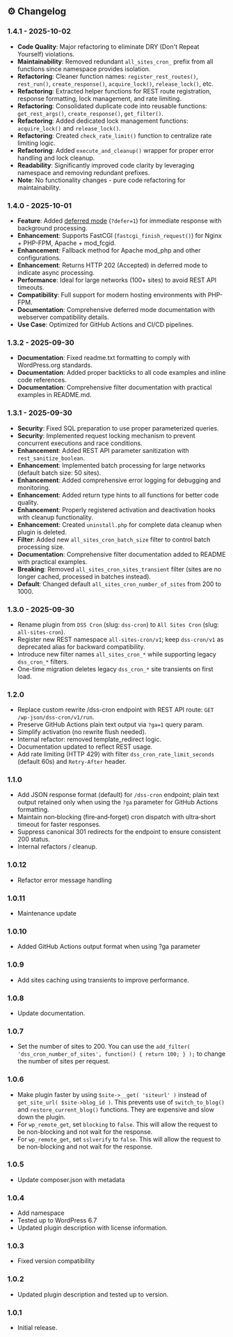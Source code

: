 ## ⚙️ Changelog

### 1.4.1 - 2025-10-02

- **Code Quality**: Major refactoring to eliminate DRY (Don't Repeat Yourself) violations.
- **Maintainability**: Removed redundant `all_sites_cron_` prefix from all functions since namespace provides isolation.
- **Refactoring**: Cleaner function names: `register_rest_routes()`, `rest_run()`, `create_response()`, `acquire_lock()`, `release_lock()`, etc.
- **Refactoring**: Extracted helper functions for REST route registration, response formatting, lock management, and rate limiting.
- **Refactoring**: Consolidated duplicate code into reusable functions: `get_rest_args()`, `create_response()`, `get_filter()`.
- **Refactoring**: Added dedicated lock management functions: `acquire_lock()` and `release_lock()`.
- **Refactoring**: Created `check_rate_limit()` function to centralize rate limiting logic.
- **Refactoring**: Added `execute_and_cleanup()` wrapper for proper error handling and lock cleanup.
- **Readability**: Significantly improved code clarity by leveraging namespace and removing redundant prefixes.
- **Note**: No functionality changes - pure code refactoring for maintainability.

### 1.4.0 - 2025-10-01

- **Feature**: Added [deferred mode](DEFERRED-MODE.md) (`?defer=1`) for immediate response with background processing.
- **Enhancement**: Supports FastCGI (`fastcgi_finish_request()`) for Nginx + PHP-FPM, Apache + mod_fcgid.
- **Enhancement**: Fallback method for Apache mod_php and other configurations.
- **Enhancement**: Returns HTTP 202 (Accepted) in deferred mode to indicate async processing.
- **Performance**: Ideal for large networks (100+ sites) to avoid REST API timeouts.
- **Compatibility**: Full support for modern hosting environments with PHP-FPM.
- **Documentation**: Comprehensive deferred mode documentation with webserver compatibility details.
- **Use Case**: Optimized for GitHub Actions and CI/CD pipelines.

### 1.3.2 - 2025-09-30

- **Documentation**: Fixed readme.txt formatting to comply with WordPress.org standards.
- **Documentation**: Added proper backticks to all code examples and inline code references.
- **Documentation**: Comprehensive filter documentation with practical examples in README.md.

### 1.3.1 - 2025-09-30

- **Security**: Fixed SQL preparation to use proper parameterized queries.
- **Security**: Implemented request locking mechanism to prevent concurrent executions and race conditions.
- **Enhancement**: Added REST API parameter sanitization with `rest_sanitize_boolean`.
- **Enhancement**: Implemented batch processing for large networks (default batch size: 50 sites).
- **Enhancement**: Added comprehensive error logging for debugging and monitoring.
- **Enhancement**: Added return type hints to all functions for better code quality.
- **Enhancement**: Properly registered activation and deactivation hooks with cleanup functionality.
- **Enhancement**: Created `uninstall.php` for complete data cleanup when plugin is deleted.
- **Filter**: Added new `all_sites_cron_batch_size` filter to control batch processing size.
- **Documentation**: Comprehensive filter documentation added to README with practical examples.
- **Breaking**: Removed `all_sites_cron_sites_transient` filter (sites are no longer cached, processed in batches instead).
- **Default**: Changed default `all_sites_cron_number_of_sites` from 200 to 1000.

### 1.3.0 - 2025-09-30

- Rename plugin from `DSS Cron` (slug: `dss-cron`) to `All Sites Cron` (slug: `all-sites-cron`).
- Register new REST namespace `all-sites-cron/v1`; keep `dss-cron/v1` as deprecated alias for backward compatibility.
- Introduce new filter names `all_sites_cron_*` while supporting legacy `dss_cron_*` filters.
- One-time migration deletes legacy `dss_cron_*` site transients on first load.

### 1.2.0

- Replace custom rewrite /dss-cron endpoint with REST API route: `GET /wp-json/dss-cron/v1/run`.
- Preserve GitHub Actions plain text output via `?ga=1` query param.
- Simplify activation (no rewrite flush needed).
- Internal refactor: removed template_redirect logic.
- Documentation updated to reflect REST usage.
- Add rate limiting (HTTP 429) with filter `dss_cron_rate_limit_seconds` (default 60s) and `Retry-After` header.

### 1.1.0

- Add JSON response format (default) for `/dss-cron` endpoint; plain text output retained only when using the `?ga` parameter for GitHub Actions formatting.
- Maintain non‑blocking (fire‑and‑forget) cron dispatch with ultra‑short timeout for faster responses.
- Suppress canonical 301 redirects for the endpoint to ensure consistent 200 status.
- Internal refactors / cleanup.

### 1.0.12

- Refactor error message handling

### 1.0.11

- Maintenance update

### 1.0.10

- Added GitHub Actions output format when using ?ga parameter

### 1.0.9

- Add sites caching using transients to improve performance.

### 1.0.8

- Update documentation.

### 1.0.7

- Set the number of sites to 200. You can use the `add_filter( 'dss_cron_number_of_sites', function() { return 100; } );` to change the number of sites per request.

### 1.0.6

- Make plugin faster by using `$site->__get( 'siteurl' )` instead of `get_site_url( $site->blog_id )`. This prevents use of `switch_to_blog()` and `restore_current_blog()` functions. They are expensive and slow down the plugin.
- For `wp_remote_get`, set `blocking` to `false`. This will allow the request to be non-blocking and not wait for the response.
- For `wp_remote_get`, set `sslverify` to `false`. This will allow the request to be non-blocking and not wait for the response.

### 1.0.5

- Update composer.json with metadata

### 1.0.4

- Add namespace
- Tested up to WordPress 6.7
- Updated plugin description with license information.

### 1.0.3

- Fixed version compatibility

### 1.0.2

- Updated plugin description and tested up to version.

### 1.0.1

- Initial release.
